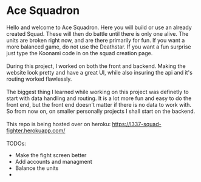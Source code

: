 # Ace Squadron

Hello and welcome to Ace Squadron. Here you will build or use an already created Squad. These will then do battle until there is only one alive. The units are broken right now, and are there primarily for fun. If you want a more balanced game, do not use the Deathstar. If you want a fun surprise just type the Koonami code in on the squad creation page.
<br><br>
During this project, I worked on both the front and backend. Making the website look pretty and have a great UI, while also insuring the api and it's routing worked flawlessly. 
<br><br>
The biggest thing I learned while working on this project was definetly to start with data handling and routing. It is a lot more fun and easy to do the front end, but the front end doesn't matter if there is no data to work with. So from now on, on smaller personally projects I shall start on the backend.
<br><br>
This repo is being hosted over on heroku: https://l337-squad-fighter.herokuapp.com/
<br><br>
TODOs:<br>
<ul>
  <li>Make the fight screen better</li>
  <li>Add accounts and managment</li>
  <li>Balance the units<li>
</ul>
